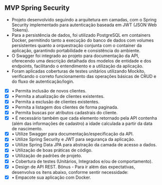 ## MVP Spring Security

- Projeto desenvolvido seguindo a arquitetura em camadas, com o Spring Security implementado para autenticação baseada em JWT (JSON Web Tokens).
- Para a persistência de dados, foi utilizado PostgreSQL em containers Docker, permitindo tanto a execução do banco de
  dados com volumes persistentes quanto a orquestração conjunta com o container da aplicação, garantindo portabilidade e consistência do ambiente.
- O Swagger foi integrado ao projeto para documentação da API, oferecendo uma descrição
  detalhada dos modelos de entidade e dos endpoints, facilitando o entendimento e a utilização da aplicação.
- Foram aplicadas coberturas de testes unitários utilizando Mockito, verificando o correto funcionamento
  das operações básicas de CRUD e do fluxo de autenticação/login.

- [x]  • Permita inclusão de novos clientes.
- [x]  • Permita a atualização de clientes existentes.
- [x]  • Permita a exclusão de clientes existentes.
- [x]  • Permita a listagem dos clientes de forma paginada.
- [x]  • Permita buscas por atributos cadastrais do cliente.
- [x]  • É necessário também que cada elemento retornado pela API contenha (além das informações de cadastro) a idade calculada a partir da data de nascimento.
- [x]  • Utilize Swagger para documentação/especificação da API.
- [x]  • Utilize Spring Security e JWT para segurança da aplicação.
- [x]  • Utilize Spring Data JPA para abstração da camada de acesso a dados. 
- [x]  • Utilização de boas práticas de código.
- [x]  • Utilização de padrões de projeto.
- [x]  • Cobertura de testes (Unitários, Integrados e/ou de comportamento).
- [x]  • Design de API REST. Bônus - Para ir além das expectativas, desenvolva os itens abaixo, conforme sentir necessidade:
- [x]  • Empacote sua aplicação com Docker.
